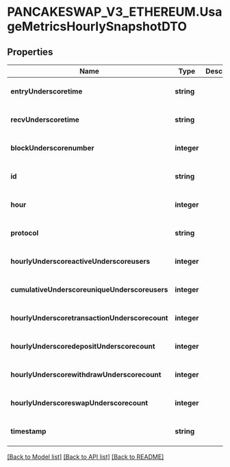 # PANCAKESWAP_V3_ETHEREUM.UsageMetricsHourlySnapshotDTO

## Properties
Name | Type | Description | Notes
------------ | ------------- | ------------- | -------------
**entryUnderscoretime** | **string** |  | [optional] [default to null]
**recvUnderscoretime** | **string** |  | [optional] [default to null]
**blockUnderscorenumber** | **integer** |  | [optional] [default to null]
**id** | **string** |  | [optional] [default to null]
**hour** | **integer** |  | [optional] [default to null]
**protocol** | **string** |  | [optional] [default to null]
**hourlyUnderscoreactiveUnderscoreusers** | **integer** |  | [optional] [default to null]
**cumulativeUnderscoreuniqueUnderscoreusers** | **integer** |  | [optional] [default to null]
**hourlyUnderscoretransactionUnderscorecount** | **integer** |  | [optional] [default to null]
**hourlyUnderscoredepositUnderscorecount** | **integer** |  | [optional] [default to null]
**hourlyUnderscorewithdrawUnderscorecount** | **integer** |  | [optional] [default to null]
**hourlyUnderscoreswapUnderscorecount** | **integer** |  | [optional] [default to null]
**timestamp** | **string** |  | [optional] [default to null]

[[Back to Model list]](../README.md#documentation-for-models) [[Back to API list]](../README.md#documentation-for-api-endpoints) [[Back to README]](../README.md)


